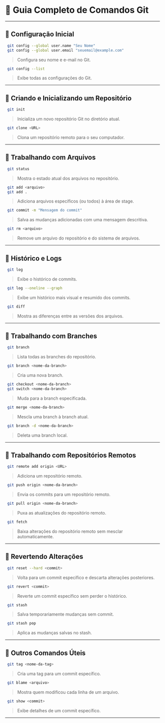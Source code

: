 
# 📌 Guia Completo de Comandos Git



---

## 🔹 Configuração Inicial

```bash
 git config --global user.name "Seu Nome"
 git config --global user.email "seuemail@example.com"
```
> Configura seu nome e e-mail no Git.

```bash
 git config --list
```
> Exibe todas as configurações do Git.

---

## 🔹 Criando e Inicializando um Repositório

```bash
 git init
```
> Inicializa um novo repositório Git no diretório atual.

```bash
 git clone <URL>
```
> Clona um repositório remoto para o seu computador.

---

## 🔹 Trabalhando com Arquivos

```bash
 git status
```
> Mostra o estado atual dos arquivos no repositório.

```bash
 git add <arquivo>
 git add .
```
> Adiciona arquivos específicos (ou todos) à área de stage.

```bash
 git commit -m "Mensagem do commit"
```
> Salva as mudanças adicionadas com uma mensagem descritiva.

```bash
 git rm <arquivo>
```
> Remove um arquivo do repositório e do sistema de arquivos.

---

## 🔹 Histórico e Logs

```bash
 git log
```
> Exibe o histórico de commits.

```bash
 git log --oneline --graph
```
> Exibe um histórico mais visual e resumido dos commits.

```bash
 git diff
```
> Mostra as diferenças entre as versões dos arquivos.

---

## 🔹 Trabalhando com Branches

```bash
 git branch
```
> Lista todas as branches do repositório.

```bash
 git branch <nome-da-branch>
```
> Cria uma nova branch.

```bash
 git checkout <nome-da-branch>
 git switch <nome-da-branch>
```
> Muda para a branch especificada.

```bash
 git merge <nome-da-branch>
```
> Mescla uma branch à branch atual.

```bash
 git branch -d <nome-da-branch>
```
> Deleta uma branch local.

---

## 🔹 Trabalhando com Repositórios Remotos

```bash
 git remote add origin <URL>
```
> Adiciona um repositório remoto.

```bash
 git push origin <nome-da-branch>
```
> Envia os commits para um repositório remoto.

```bash
 git pull origin <nome-da-branch>
```
> Puxa as atualizações do repositório remoto.

```bash
 git fetch
```
> Baixa alterações do repositório remoto sem mesclar automaticamente.

---

## 🔹 Revertendo Alterações

```bash
 git reset --hard <commit>
```
> Volta para um commit específico e descarta alterações posteriores.

```bash
 git revert <commit>
```
> Reverte um commit específico sem perder o histórico.

```bash
 git stash
```
> Salva temporariamente mudanças sem commit.

```bash
 git stash pop
```
> Aplica as mudanças salvas no stash.

---

## 🔹 Outros Comandos Úteis

```bash
 git tag <nome-da-tag>
```
> Cria uma tag para um commit específico.

```bash
 git blame <arquivo>
```
> Mostra quem modificou cada linha de um arquivo.

```bash
 git show <commit>
```
> Exibe detalhes de um commit específico.

---
